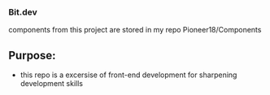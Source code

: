 ### Bit.dev 
components from this project are stored in my repo Pioneer18/Components

## Purpose:
- this repo is a excersise of front-end development for sharpening development skills
